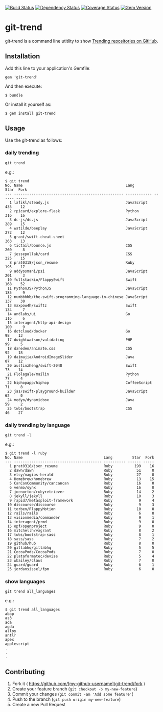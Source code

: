 [![Build Status](http://img.shields.io/travis/rochefort/git-trend.svg?style=flat)](http://travis-ci.org/rochefort/git-trend)
[![Dependency Status](http://img.shields.io/gemnasium/rochefort/git-trend.svg?style=flat)](https://gemnasium.com/rochefort/git-trend)
[![Coverage Status](http://img.shields.io/coveralls/rochefort/git-trend.svg?style=flat)](https://coveralls.io/r/rochefort/git-trend)
[![Gem Version](http://img.shields.io/gem/v/git-trend.svg?style=flat)](http://badge.fury.io/rb/git-trend)


# git-trend

git-trend is a command line utitlity to show [Trending repositories on GitHub](https://github.com/trending).  


## Installation

Add this line to your application's Gemfile:

    gem 'git-trend'

And then execute:

    $ bundle

Or install it yourself as:

    $ gem install git-trend

## Usage

Use the git-trend as follows:

### daily trending

    git trend

e.g.:

```
$ git trend
No. Name                                               Lang           Star  Fork
--- -------------------------------------------------- ------------ ------ -----
  1 lafikl/steady.js                                   JavaScript      435    12
  2 rpicard/explore-flask                              Python          316    16
  3 dc-js/dc.js                                        JavaScript      289    15
  4 watilde/beeplay                                    JavaScript      272    12
  5 grant/swift-cheat-sheet                                            263    13
  6 tictail/bounce.js                                  CSS             260     8
  7 jessepollak/card                                   CSS             225    15
  8 prat0318/json_resume                               Ruby            195    17
  9 addyosmani/psi                                     JavaScript      201     3
 10 fullstackio/FlappySwift                            Swift           168    52
 11 PythonJS/PythonJS                                  JavaScript      185     9
 12 numbbbbb/the-swift-programming-language-in-chinese JavaScript      137    30
 13 maxpow4h/swiftz                                    Swift           134     7
 14 andlabs/ui                                         Go              116     6
 15 interagent/http-api-design                                         100     9
 16 dotcloud/docker                                    Go               98    13
 17 dwightwatson/validating                            PHP              99     5
 18 daneden/animate.css                                CSS              92    18
 19 daimajia/AndroidImageSlider                        Java             87    12
 20 austinzheng/swift-2048                             Swift            73    14
 21 Flolagale/mailin                                   Python           77     4
 22 hiphopapp/hiphop                                   CoffeeScript     71     8
 23 jas/swift-playground-builder                       JavaScript       62     0
 24 medyo/dynamicbox                                   Java             59     2
 25 twbs/bootstrap                                     CSS              46    27
```

### daily trending by language

    git trend -l

e.g.:

```
$ git trend -l ruby
No. Name                                     Lang         Star  Fork
--- ---------------------------------------- ---------- ------ -----
  1 prat0318/json_resume                     Ruby          199    16
  2 dawn/dawn                                Ruby           51     0
  3 etsy/nagios-herald                       Ruby           27     0
  4 Homebrew/homebrew                        Ruby           13    15
  5 CanCanCommunity/cancancan                Ruby           16     0
  6 venmo/synx                               Ruby           16     0
  7 joenorton/rubyretriever                  Ruby           14     2
  8 jekyll/jekyll                            Ruby           10     3
  9 rapid7/metasploit-framework              Ruby            9     4
 10 discourse/discourse                      Ruby            9     3
 11 torben/FlappyMotion                      Ruby           10     0
 12 rails/rails                              Ruby            6     8
 13 visionmedia/commander                    Ruby            9     1
 14 interagent/prmd                          Ruby            9     0
 15 opf/openproject                          Ruby            9     0
 16 mitchellh/vagrant                        Ruby            8     2
 17 twbs/bootstrap-sass                      Ruby            8     1
 18 sass/sass                                Ruby            7     2
 19 github/hub                               Ruby            8     0
 20 gitlabhq/gitlabhq                        Ruby            5     5
 21 CocoaPods/CocoaPods                      Ruby            7     0
 22 plataformatec/devise                     Ruby            5     4
 23 wbailey/claws                            Ruby            7     0
 24 guard/guard                              Ruby            6     1
 25 jordansissel/fpm                         Ruby            6     0
```

### show languages

    git trend all_languages

e.g.:

```
$ git trend all_languages
abap
as3
ada
agda
alloy
antlr
apex
applescript
.
.
.
```

## Contributing

1. Fork it ( https://github.com/[my-github-username]/git-trend/fork )
2. Create your feature branch (`git checkout -b my-new-feature`)
3. Commit your changes (`git commit -am 'Add some feature'`)
4. Push to the branch (`git push origin my-new-feature`)
5. Create a new Pull Request

